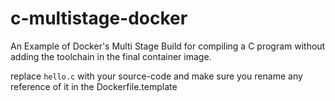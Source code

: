 # c-multistage-docker
An Example of Docker's Multi Stage Build for compiling a C program without adding the toolchain in the final container image.

replace `hello.c` with your source-code and make sure you rename any reference of it in the Dockerfile.template
